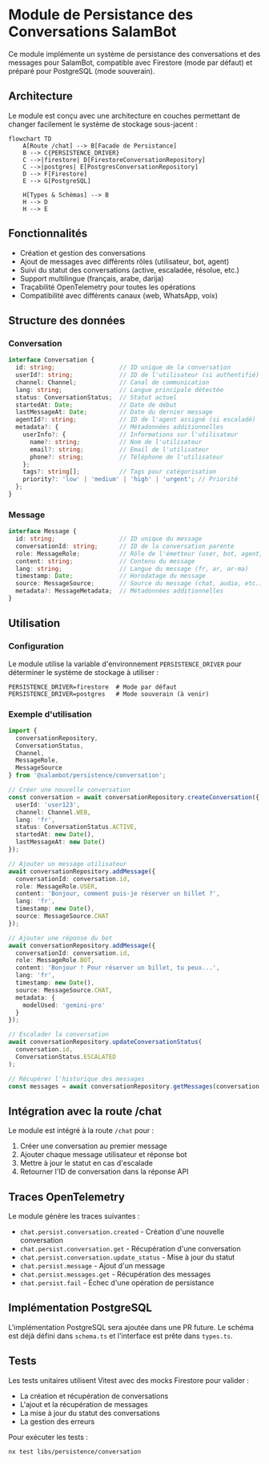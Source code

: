 # Module de Persistance des Conversations SalamBot

Ce module implémente un système de persistance des conversations et des messages pour SalamBot, compatible avec Firestore (mode par défaut) et préparé pour PostgreSQL (mode souverain).

## Architecture

Le module est conçu avec une architecture en couches permettant de changer facilement le système de stockage sous-jacent :

```mermaid
flowchart TD
    A[Route /chat] --> B[Facade de Persistance]
    B --> C{PERSISTENCE_DRIVER}
    C -->|firestore| D[FirestoreConversationRepository]
    C -->|postgres| E[PostgresConversationRepository]
    D --> F[Firestore]
    E --> G[PostgreSQL]
    
    H[Types & Schémas] --> B
    H --> D
    H --> E
```

## Fonctionnalités

- Création et gestion des conversations
- Ajout de messages avec différents rôles (utilisateur, bot, agent)
- Suivi du statut des conversations (active, escaladée, résolue, etc.)
- Support multilingue (français, arabe, darija)
- Traçabilité OpenTelemetry pour toutes les opérations
- Compatibilité avec différents canaux (web, WhatsApp, voix)

## Structure des données

### Conversation

```typescript
interface Conversation {
  id: string;                  // ID unique de la conversation
  userId?: string;             // ID de l'utilisateur (si authentifié)
  channel: Channel;            // Canal de communication
  lang: string;                // Langue principale détectée
  status: ConversationStatus;  // Statut actuel
  startedAt: Date;             // Date de début
  lastMessageAt: Date;         // Date du dernier message
  agentId?: string;            // ID de l'agent assigné (si escaladé)
  metadata?: {                 // Métadonnées additionnelles
    userInfo?: {               // Informations sur l'utilisateur
      name?: string;           // Nom de l'utilisateur
      email?: string;          // Email de l'utilisateur
      phone?: string;          // Téléphone de l'utilisateur
    };
    tags?: string[];           // Tags pour catégorisation
    priority?: 'low' | 'medium' | 'high' | 'urgent'; // Priorité
  };
}
```

### Message

```typescript
interface Message {
  id: string;                  // ID unique du message
  conversationId: string;      // ID de la conversation parente
  role: MessageRole;           // Rôle de l'émetteur (user, bot, agent, system)
  content: string;             // Contenu du message
  lang: string;                // Langue du message (fr, ar, ar-ma)
  timestamp: Date;             // Horodatage du message
  source: MessageSource;       // Source du message (chat, audio, etc.)
  metadata?: MessageMetadata;  // Métadonnées additionnelles
}
```

## Utilisation

### Configuration

Le module utilise la variable d'environnement `PERSISTENCE_DRIVER` pour déterminer le système de stockage à utiliser :

```
PERSISTENCE_DRIVER=firestore  # Mode par défaut
PERSISTENCE_DRIVER=postgres   # Mode souverain (à venir)
```

### Exemple d'utilisation

```typescript
import { 
  conversationRepository, 
  ConversationStatus, 
  Channel, 
  MessageRole, 
  MessageSource 
} from '@salambot/persistence/conversation';

// Créer une nouvelle conversation
const conversation = await conversationRepository.createConversation({
  userId: 'user123',
  channel: Channel.WEB,
  lang: 'fr',
  status: ConversationStatus.ACTIVE,
  startedAt: new Date(),
  lastMessageAt: new Date()
});

// Ajouter un message utilisateur
await conversationRepository.addMessage({
  conversationId: conversation.id,
  role: MessageRole.USER,
  content: 'Bonjour, comment puis-je réserver un billet ?',
  lang: 'fr',
  timestamp: new Date(),
  source: MessageSource.CHAT
});

// Ajouter une réponse du bot
await conversationRepository.addMessage({
  conversationId: conversation.id,
  role: MessageRole.BOT,
  content: 'Bonjour ! Pour réserver un billet, tu peux...',
  lang: 'fr',
  timestamp: new Date(),
  source: MessageSource.CHAT,
  metadata: {
    modelUsed: 'gemini-pro'
  }
});

// Escalader la conversation
await conversationRepository.updateConversationStatus(
  conversation.id, 
  ConversationStatus.ESCALATED
);

// Récupérer l'historique des messages
const messages = await conversationRepository.getMessages(conversation.id);
```

## Intégration avec la route /chat

Le module est intégré à la route `/chat` pour :

1. Créer une conversation au premier message
2. Ajouter chaque message utilisateur et réponse bot
3. Mettre à jour le statut en cas d'escalade
4. Retourner l'ID de conversation dans la réponse API

## Traces OpenTelemetry

Le module génère les traces suivantes :

- `chat.persist.conversation.created` - Création d'une nouvelle conversation
- `chat.persist.conversation.get` - Récupération d'une conversation
- `chat.persist.conversation.update_status` - Mise à jour du statut
- `chat.persist.message` - Ajout d'un message
- `chat.persist.messages.get` - Récupération des messages
- `chat.persist.fail` - Échec d'une opération de persistance

## Implémentation PostgreSQL

L'implémentation PostgreSQL sera ajoutée dans une PR future. Le schéma est déjà défini dans `schema.ts` et l'interface est prête dans `types.ts`.

## Tests

Les tests unitaires utilisent Vitest avec des mocks Firestore pour valider :

- La création et récupération de conversations
- L'ajout et la récupération de messages
- La mise à jour du statut des conversations
- La gestion des erreurs

Pour exécuter les tests :

```bash
nx test libs/persistence/conversation
```
